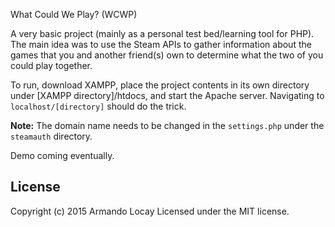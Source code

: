 What Could We Play? (WCWP)

A very basic project (mainly as a personal test bed/learning tool for PHP). The main idea was to use the Steam APIs to gather information about 
the games that you and another friend(s) own to determine what the two of you could play together.

To run, download XAMPP, place the project contents in its own directory under [XAMPP directory]/htdocs, and start the Apache server. Navigating to `localhost/[directory]` should do the trick.
  
**Note:** The domain name needs to be changed in the `settings.php` under the `steamauth` directory.

Demo coming eventually.

## License
Copyright (c) 2015 Armando Locay
Licensed under the MIT license.
